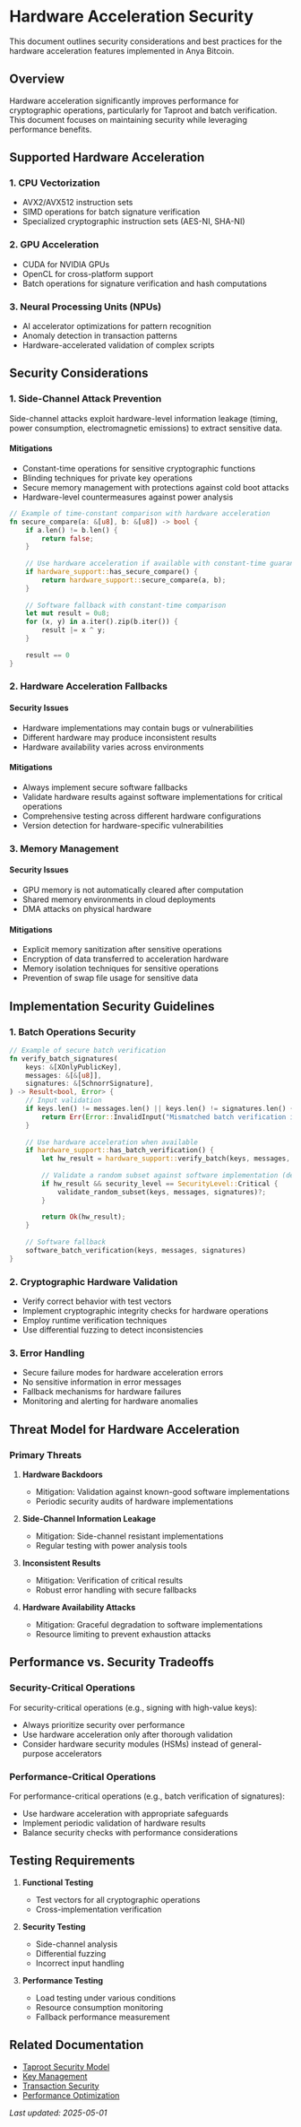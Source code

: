 # Hardware Acceleration Security

This document outlines security considerations and best practices for the hardware acceleration features implemented in Anya Bitcoin.

## Overview

Hardware acceleration significantly improves performance for cryptographic operations, particularly for Taproot and batch verification. This document focuses on maintaining security while leveraging performance benefits.

## Supported Hardware Acceleration

### 1. CPU Vectorization

- AVX2/AVX512 instruction sets
- SIMD operations for batch signature verification
- Specialized cryptographic instruction sets (AES-NI, SHA-NI)

### 2. GPU Acceleration

- CUDA for NVIDIA GPUs
- OpenCL for cross-platform support
- Batch operations for signature verification and hash computations

### 3. Neural Processing Units (NPUs)

- AI accelerator optimizations for pattern recognition
- Anomaly detection in transaction patterns
- Hardware-accelerated validation of complex scripts

## Security Considerations

### 1. Side-Channel Attack Prevention

Side-channel attacks exploit hardware-level information leakage (timing, power consumption, electromagnetic emissions) to extract sensitive data.

#### Mitigations

- Constant-time operations for sensitive cryptographic functions
- Blinding techniques for private key operations
- Secure memory management with protections against cold boot attacks
- Hardware-level countermeasures against power analysis

```rust
// Example of time-constant comparison with hardware acceleration
fn secure_compare(a: &[u8], b: &[u8]) -> bool {
    if a.len() != b.len() {
        return false;
    }
    
    // Use hardware acceleration if available with constant-time guarantees
    if hardware_support::has_secure_compare() {
        return hardware_support::secure_compare(a, b);
    }
    
    // Software fallback with constant-time comparison
    let mut result = 0u8;
    for (x, y) in a.iter().zip(b.iter()) {
        result |= x ^ y;
    }
    
    result == 0
}
```

### 2. Hardware Acceleration Fallbacks

#### Security Issues

- Hardware implementations may contain bugs or vulnerabilities
- Different hardware may produce inconsistent results
- Hardware availability varies across environments

#### Mitigations

- Always implement secure software fallbacks
- Validate hardware results against software implementations for critical operations
- Comprehensive testing across different hardware configurations
- Version detection for hardware-specific vulnerabilities

### 3. Memory Management

#### Security Issues

- GPU memory is not automatically cleared after computation
- Shared memory environments in cloud deployments
- DMA attacks on physical hardware

#### Mitigations

- Explicit memory sanitization after sensitive operations
- Encryption of data transferred to acceleration hardware
- Memory isolation techniques for sensitive operations
- Prevention of swap file usage for sensitive data

## Implementation Security Guidelines

### 1. Batch Operations Security

```rust
// Example of secure batch verification
fn verify_batch_signatures(
    keys: &[XOnlyPublicKey],
    messages: &[&[u8]],
    signatures: &[SchnorrSignature],
) -> Result<bool, Error> {
    // Input validation
    if keys.len() != messages.len() || keys.len() != signatures.len() {
        return Err(Error::InvalidInput("Mismatched batch verification inputs"));
    }
    
    // Use hardware acceleration when available
    if hardware_support::has_batch_verification() {
        let hw_result = hardware_support::verify_batch(keys, messages, signatures);
        
        // Validate a random subset against software implementation (defense in depth)
        if hw_result && security_level == SecurityLevel::Critical {
            validate_random_subset(keys, messages, signatures)?;
        }
        
        return Ok(hw_result);
    }
    
    // Software fallback
    software_batch_verification(keys, messages, signatures)
}
```

### 2. Cryptographic Hardware Validation

- Verify correct behavior with test vectors
- Implement cryptographic integrity checks for hardware operations
- Employ runtime verification techniques
- Use differential fuzzing to detect inconsistencies

### 3. Error Handling

- Secure failure modes for hardware acceleration errors
- No sensitive information in error messages
- Fallback mechanisms for hardware failures
- Monitoring and alerting for hardware anomalies

## Threat Model for Hardware Acceleration

### Primary Threats

1. **Hardware Backdoors**
   - Mitigation: Validation against known-good software implementations
   - Periodic security audits of hardware implementations

2. **Side-Channel Information Leakage**
   - Mitigation: Side-channel resistant implementations
   - Regular testing with power analysis tools

3. **Inconsistent Results**
   - Mitigation: Verification of critical results
   - Robust error handling with secure fallbacks

4. **Hardware Availability Attacks**
   - Mitigation: Graceful degradation to software implementations
   - Resource limiting to prevent exhaustion attacks

## Performance vs. Security Tradeoffs

### Security-Critical Operations

For security-critical operations (e.g., signing with high-value keys):

- Always prioritize security over performance
- Use hardware acceleration only after thorough validation
- Consider hardware security modules (HSMs) instead of general-purpose accelerators

### Performance-Critical Operations

For performance-critical operations (e.g., batch verification of signatures):

- Use hardware acceleration with appropriate safeguards
- Implement periodic validation of hardware results
- Balance security checks with performance considerations

## Testing Requirements

1. **Functional Testing**
   - Test vectors for all cryptographic operations
   - Cross-implementation verification

2. **Security Testing**
   - Side-channel analysis
   - Differential fuzzing
   - Incorrect input handling

3. **Performance Testing**
   - Load testing under various conditions
   - Resource consumption monitoring
   - Fallback performance measurement

## Related Documentation

- [Taproot Security Model](taproot-security.md)
- [Key Management](key-management.md)
- [Transaction Security](transaction-security.md)
- [Performance Optimization](../performance/hardware-acceleration.md)

*Last updated: 2025-05-01*
